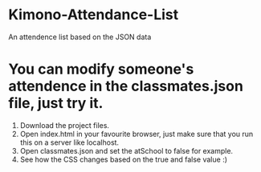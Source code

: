 # Kimono-Attendance-List
 An attendence list based on the JSON data

# You can modify someone's attendence in the classmates.json file, just try it.
1) Download the project files.
2) Open index.html in your favourite browser, just make sure that you run this on a server like localhost.
3) Open classmates.json and set the atSchool to false for example.
4) See how the CSS changes based on the true and false value :)
